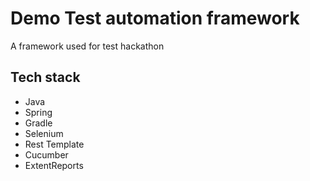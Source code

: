 # Demo Test automation framework

A framework used for test hackathon

## Tech stack
* Java
* Spring
* Gradle
* Selenium
* Rest Template
* Cucumber
* ExtentReports
